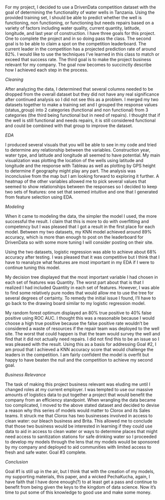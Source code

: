 For my project, I decided to use a DrivenData competition dataset with the goal of determining the functionality of water wells in Tanzania. Using the provided training set, I should be able to predict whether the well is functioning, non functioning, or functioning but needs repairs based on a variety of factors including water quality, current quantity, latitude, longitude, and last year of construction. I have three goals for this project. One to complete the project and in so doing pass the class. The second goal is to be able to claim a spot on the competition leaderboard. The current leader in the competition has a projected prediction rate of around 82%. I would like to use the techniques I’ve learned in this class to match or exceed that success rate. The third goal is to make the project business relevant for my company. The goal now becomes to succinctly describe how I achieved each step in the process.

*Cleaning*

After analyzing the data, I determined that several columns needed to be dropped from the overall dataset but they did not have any real significance after continued analysis so I did not see this as a problem. I merged my two datasets together to make a training set and I grouped the response values (status_group) into 2 categories (functional and non functional) from 3 categories (the third being functional but in need of repairs). I thought that if the well is still functional and needs repairs, it is still considered functional and could be combined with that group to improve the dataset.

*EDA*

I produced several visuals that you will be able to see in my code and tried to determine any relationship between the variables. Construction year, water type, and latitude and longitude all seemed to have potential. My main visualization was plotting the location of the wells using latitude and longitude and the response with Tableau as well as plotting by GPS height to determine if geography might play any part. The analysis was inconclusive from the map but I am looking forward to exploring it further. A heatmap of the other variables allowed me to pick several values that seemed to show relationships between the responses so I decided to keep two sets of features: one set that seemed intuitive and one that I generated from feature selection using EDA.

*Modeling*

When it came to modeling the data, the simpler the model I used, the more successful the result. I claim that this is more to do with overfitting and competency but I was pleased that I got a result in the first place for each model. Between my two datasets, my KNN model achieved around 89% accuracy, which is more than enough to post on the leaderboard for DrivenData so with some more tuning I will consider posting on their site.

Using the two datasets, logistic regression was able to achieve about 68% accuracy after testing. I was pleased that it was competitive but I think that I have to reanalyze what features are most important in my EDA if I were to continue tuning this model.

My decision tree displayed that the most important variable I had chosen in each set of features was Quantity. The worst part about that is that I realized I had included Quantity in each set of features. However, I was able to find some relatively pure nodes that would allow me to use the tree for several degrees of certainty. To remedy the initial issue I found, I’ll have to go back to the drawing board similar to my logistic regression model.

My random forest optimum displayed an 80% true positive to 40% false positive using ROC AUC. I thought this was a reasonable because I would choose a high true positive because the false positive rate wouldn’t be considered a waste of resources if the repair team was deployed to the well site. The worst that could happen is that the team would survey the well and find that it did not actually need repairs. I did not find this to be an issue so I was pleased with the result.
Using this as a basis for addressing Goal #2, I am proud that I achieved a KNN accuracy score that would challenge the leaders in the competition. I am fairly confident the model is overfit but happy to have beaten the null and the competition to achieve my second goal.

*Business Relevance*

The task of making this project business relevant was eluding me until I changed roles at my current employer. I was tempted to use our massive amounts of logistics data to put together a project that would benefit the company from an efficiency standpoint. When wrangling the data became too complicated, I moved to the above stated dataset and decided to devise a reason why this series of models would matter to Clorox and its Sales teams. It struck me that Clorox has two businesses involved in access to clean water: our bleach business and Brita. This allowed me to conclude that those two business would be interested in learning if they could use data to aid in access to clean water or ways to determine places that might need access to sanitization stations for safe drinking water so I proceeded to develop my models through the lens that my models would be sponsored by my company and deployed to aid communities with limited access to fresh and safe water. Goal #3 complete.

*Conclusion*

Goal #1 is still up in the air, but I think that with the creation of my models, my supporting materials, this paper, and a wicked PechaKucha, again, I have faith that I have done enough(?) to at least get a pass and continue to benefit from being given the keys to the kingdom of data science. Now it’s time to put some of this knowledge to good use and make some money.


